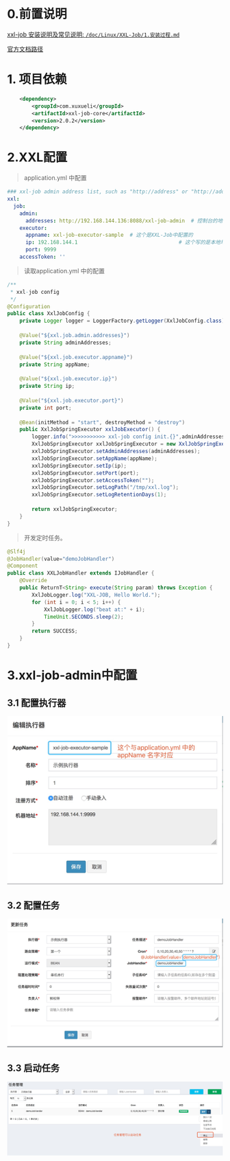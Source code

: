 # 0.前置说明
[xxl-job 安装说明及常见说明: `/doc/Linux/XXL-Job/1.安装过程.md`](https://github.com/Guosd/Sinosoft/blob/master/doc/Linux/4.XXL-Job/1.%E5%AE%89%E8%A3%85%E8%BF%87%E7%A8%8B.md)

[官方文档路径](https://github.com/xuxueli/xxl-job/blob/master/doc/XXL-JOB官方文档.md)

# 1. 项目依赖
```xml
	<dependency>
		<groupId>com.xuxueli</groupId>
		<artifactId>xxl-job-core</artifactId>
		<version>2.0.2</version>
	</dependency>
```

# 2.XXL配置

> application.yml 中配置

```yaml
### xxl-job admin address list, such as "http://address" or "http://address01,http://address02"
xxl:
  job:
    admin:
      addresses: http://192.168.144.136:8088/xxl-job-admin  # 控制台的地址
    executor:
      appname: xxl-job-executor-sample  # 这个是XXL-Job中配置的
      ip: 192.168.144.1									# 这个写的是本地地址，如果不写默认获取
      port: 9999
    accessToken: ''
```
> 读取application.yml 中的配置
```java
/**
 * xxl-job config
 */
@Configuration
public class XxlJobConfig {
    private Logger logger = LoggerFactory.getLogger(XxlJobConfig.class);

    @Value("${xxl.job.admin.addresses}")
    private String adminAddresses;

    @Value("${xxl.job.executor.appname}")
    private String appName;

    @Value("${xxl.job.executor.ip}")
    private String ip;

    @Value("${xxl.job.executor.port}")
    private int port;

    @Bean(initMethod = "start", destroyMethod = "destroy")
    public XxlJobSpringExecutor xxlJobExecutor() {
        logger.info(">>>>>>>>>>> xxl-job config init.{}",adminAddresses);
        XxlJobSpringExecutor xxlJobSpringExecutor = new XxlJobSpringExecutor();
        xxlJobSpringExecutor.setAdminAddresses(adminAddresses);
        xxlJobSpringExecutor.setAppName(appName);
        xxlJobSpringExecutor.setIp(ip);
        xxlJobSpringExecutor.setPort(port);
        xxlJobSpringExecutor.setAccessToken("");
        xxlJobSpringExecutor.setLogPath("/tmp/xxl.log");
        xxlJobSpringExecutor.setLogRetentionDays(1);

        return xxlJobSpringExecutor;
    }
}
```
> 开发定时任务。
```java
@Slf4j
@JobHandler(value="demoJobHandler")
@Component
public class XXLJobHandler extends IJobHandler {
    @Override
    public ReturnT<String> execute(String param) throws Exception {
        XxlJobLogger.log("XXL-JOB, Hello World.");
        for (int i = 0; i < 5; i++) {
            XxlJobLogger.log("beat at:" + i);
            TimeUnit.SECONDS.sleep(2);
        }
        return SUCCESS;
    }
}
```

# 3.xxl-job-admin中配置

## 3.1 配置执行器

![配置执行器](https://raw.githubusercontent.com/Guosd/Others/master/1575425476973.jpg)

## 3.2 配置任务

![配置配置任务](https://raw.githubusercontent.com/Guosd/Others/master/1575426116435.jpg)

## 3.3 启动任务

![启动任务](https://raw.githubusercontent.com/Guosd/Others/master/1575426264938.jpg)



